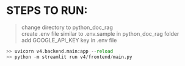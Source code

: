 # STEPS TO RUN:

> change directory to python_doc_rag<br>
 create .env file similar to .env.sample in python_doc_rag folder<br>
 add GOOGLE_API_KEY key in .env file<br>


```python
>> uvicorn v4.backend.main:app --reload
>> python -m streamlit run v4/frontend/main.py
```
